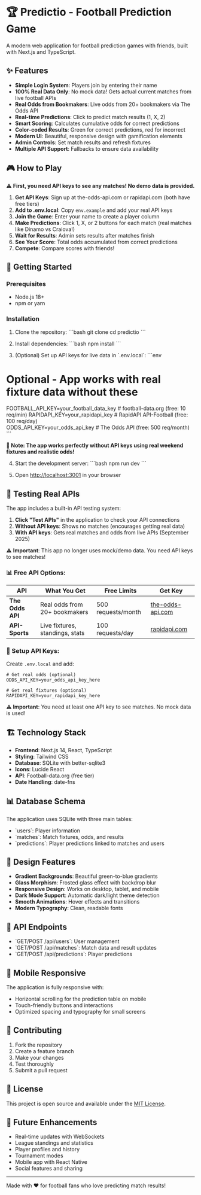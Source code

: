 # 🏆 Predictio - Football Prediction Game

A modern web application for football prediction games with friends, built with Next.js and TypeScript.

## ✨ Features

- **Simple Login System**: Players join by entering their name
- **100% Real Data Only**: No mock data! Gets actual current matches from live football APIs
- **Real Odds from Bookmakers**: Live odds from 20+ bookmakers via The Odds API
- **Real-time Predictions**: Click to predict match results (1, X, 2)
- **Smart Scoring**: Calculates cumulative odds for correct predictions
- **Color-coded Results**: Green for correct predictions, red for incorrect
- **Modern UI**: Beautiful, responsive design with gamification elements
- **Admin Controls**: Set match results and refresh fixtures
- **Multiple API Support**: Fallbacks to ensure data availability

## 🎮 How to Play

⚠️ **First, you need API keys to see any matches! No demo data is provided.**

1. **Get API Keys**: Sign up at the-odds-api.com or rapidapi.com (both have free tiers)
2. **Add to .env.local**: Copy `env.example` and add your real API keys
3. **Join the Game**: Enter your name to create a player column
4. **Make Predictions**: Click 1, X, or 2 buttons for each match (real matches like Dinamo vs Craiova!)
5. **Wait for Results**: Admin sets results after matches finish
6. **See Your Score**: Total odds accumulated from correct predictions
7. **Compete**: Compare scores with friends!

## 🚀 Getting Started

### Prerequisites
- Node.js 18+ 
- npm or yarn

### Installation

1. Clone the repository:
\`\`\`bash
git clone <your-repo-url>
cd predictio
\`\`\`

2. Install dependencies:
\`\`\`bash
npm install
\`\`\`

3. (Optional) Set up API keys for live data in \`.env.local\`:
\`\`\`env
# Optional - App works with real fixture data without these
FOOTBALL_API_KEY=your_football_data_key    # football-data.org (free: 10 req/min)
RAPIDAPI_KEY=your_rapidapi_key            # RapidAPI API-Football (free: 100 req/day)  
ODDS_API_KEY=your_odds_api_key            # The Odds API (free: 500 req/month)
\`\`\`

**🎯 Note: The app works perfectly without API keys using real weekend fixtures and realistic odds!**

4. Start the development server:
\`\`\`bash
npm run dev
\`\`\`

5. Open [http://localhost:3001](http://localhost:3001) in your browser

## 🧪 Testing Real APIs

The app includes a built-in API testing system:

1. **Click "Test APIs"** in the application to check your API connections
2. **Without API keys**: Shows no matches (encourages getting real data)
3. **With API keys**: Gets real matches and odds from live APIs (September 2025)

⚠️ **Important**: This app no longer uses mock/demo data. You need API keys to see matches!

### 📊 Free API Options:

| API | What You Get | Free Limits | Get Key |
|-----|-------------|-------------|---------|
| **The Odds API** | Real odds from 20+ bookmakers | 500 requests/month | [the-odds-api.com](https://the-odds-api.com) |
| **API-Sports** | Live fixtures, standings, stats | 100 requests/day | [rapidapi.com](https://rapidapi.com/api-sports/api/api-football/) |

### 🔧 Setup API Keys:

Create `.env.local` and add:
```env
# Get real odds (optional)
ODDS_API_KEY=your_odds_api_key_here

# Get real fixtures (optional)
RAPIDAPI_KEY=your_rapidapi_key_here
```

**⚠️ Important**: You need at least one API key to see matches. No mock data is used!

## 🏗️ Technology Stack

- **Frontend**: Next.js 14, React, TypeScript
- **Styling**: Tailwind CSS
- **Database**: SQLite with better-sqlite3
- **Icons**: Lucide React
- **API**: Football-data.org (free tier)
- **Date Handling**: date-fns

## 📊 Database Schema

The application uses SQLite with three main tables:
- \`users\`: Player information
- \`matches\`: Match fixtures, odds, and results
- \`predictions\`: Player predictions linked to matches and users

## 🎨 Design Features

- **Gradient Backgrounds**: Beautiful green-to-blue gradients
- **Glass Morphism**: Frosted glass effect with backdrop blur
- **Responsive Design**: Works on desktop, tablet, and mobile
- **Dark Mode Support**: Automatic dark/light theme detection
- **Smooth Animations**: Hover effects and transitions
- **Modern Typography**: Clean, readable fonts

## 🔧 API Endpoints

- \`GET/POST /api/users\`: User management
- \`GET/POST /api/matches\`: Match data and result updates  
- \`GET/POST /api/predictions\`: Player predictions

## 📱 Mobile Responsive

The application is fully responsive with:
- Horizontal scrolling for the prediction table on mobile
- Touch-friendly buttons and interactions
- Optimized spacing and typography for small screens

## 🤝 Contributing

1. Fork the repository
2. Create a feature branch
3. Make your changes
4. Test thoroughly
5. Submit a pull request

## 📝 License

This project is open source and available under the [MIT License](LICENSE).

## 🎯 Future Enhancements

- Real-time updates with WebSockets
- League standings and statistics
- Player profiles and history
- Tournament modes
- Mobile app with React Native
- Social features and sharing

---

Made with ❤️ for football fans who love predicting match results!